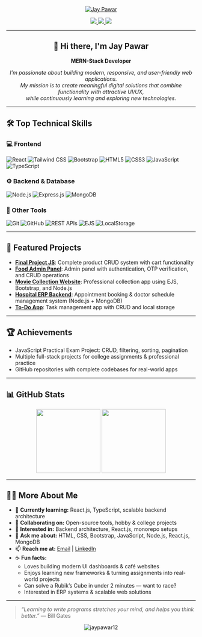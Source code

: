 <!-- Jay Pawar GitHub Profile README -->

<p align="center">
  <a href="https://github.com/jaypawar12">
    <img src="https://readme-typing-svg.demolab.com?font=Tagesschrift&size=35&duration=2000&pause=1000&color=FF0000&center=true&vCenter=true&width=400&lines=Jay+Pawar" alt="Jay Pawar" />
  </a>
</p>

<p align="center">
  <a href="https://www.linkedin.com/in/jay-pawar-6558762b2/">
    <img src="https://img.shields.io/badge/-LinkedIn-blue?logo=linkedin&logoColor=white&style=flat-square" />
  </a>
  <a href="mailto:pawarjay684@gmail.com">
    <img src="https://img.shields.io/badge/Gmail-D14836?style=flat-square&logo=gmail&logoColor=white" />
  </a>
  <img src="https://img.shields.io/badge/Portfolio-Coming%20Soon-lightgrey?style=flat-square" />
</p>

---

<h2 align="center">👋 Hi there, I'm Jay Pawar</h2>

<p align="center"> 
  <b> MERN-Stack Developer </b>
</p>

<p align="center">
  <em>
    I’m passionate about building modern, responsive, and user-friendly web applications.<br>
    My mission is to create meaningful digital solutions that combine functionality with attractive UI/UX,<br>
    while continuously learning and exploring new technologies.
  </em>
</p>

---

## 🛠️ Top Technical Skills

### 💻 Frontend
![React](https://img.shields.io/badge/-React-61DAFB?logo=react&logoColor=fff)
![Tailwind CSS](https://img.shields.io/badge/-Tailwind%20CSS-38B2AC?logo=tailwind-css&logoColor=fff)
![Bootstrap](https://img.shields.io/badge/-Bootstrap-7952B3?logo=bootstrap&logoColor=fff)
![HTML5](https://img.shields.io/badge/-HTML5-E34F26?logo=html5&logoColor=fff)
![CSS3](https://img.shields.io/badge/-CSS3-1572B6?logo=css3&logoColor=fff)
![JavaScript](https://img.shields.io/badge/-JavaScript-F7DF1E?logo=javascript&logoColor=fff)
![TypeScript](https://img.shields.io/badge/-TypeScript-3178C6?logo=typescript&logoColor=fff)

### ⚙️ Backend & Database
![Node.js](https://img.shields.io/badge/-Node.js-339933?logo=node.js&logoColor=fff)
![Express.js](https://img.shields.io/badge/-Express.js-000000?logo=express&logoColor=fff)
![MongoDB](https://img.shields.io/badge/-MongoDB-47A248?logo=mongodb&logoColor=fff)

### 🧰 Other Tools
![Git](https://img.shields.io/badge/-Git-F05032?logo=git&logoColor=fff)
![GitHub](https://img.shields.io/badge/-GitHub-181717?logo=github&logoColor=fff)
![REST APIs](https://img.shields.io/badge/-REST%20API-005571?logo=api&logoColor=fff)
![EJS](https://img.shields.io/badge/-EJS-8A4182?logo=javascript&logoColor=fff)
![LocalStorage](https://img.shields.io/badge/-LocalStorage-FFA500?logo=google-chrome&logoColor=fff)

---

## 🚀 Featured Projects

- **[Final Project JS](https://github.com/jaypawar12/Final-Project-Js)**: Complete product CRUD system with cart functionality  
- **[Food Admin Panel](https://github.com/jaypawar12/Food-Admin-Panel)**: Admin panel with authentication, OTP verification, and CRUD operations  
- **[Movie Collection Website](https://github.com/jaypawar12/<correct-repo-link>)**: Professional collection app using EJS, Bootstrap, and Node.js  
- **[Hospital ERP Backend](https://github.com/jaypawar12/Hospital-Appointment-Booking-API)**: Appointment booking & doctor schedule management system (Node.js + MongoDB)  
- **[To-Do App](https://github.com/jaypawar12/React-Js/tree/master/To-Do-List-App)**: Task management app with CRUD and local storage  

---

## 🏆 Achievements

- JavaScript Practical Exam Project: CRUD, filtering, sorting, pagination
- Multiple full-stack projects for college assignments & professional practice
- GitHub repositories with complete codebases for real-world apps

---

## 📊 GitHub Stats

<p align="center">
  <img src="https://github-readme-stats.vercel.app/api?username=jaypawar12&show_icons=true&theme=radical" height="170" />
  <img src="https://github-readme-stats.vercel.app/api/top-langs/?username=jaypawar12&layout=compact&theme=radical" height="170" />
</p>

---

## 👨‍💻 More About Me

- 🌱 **Currently learning:** React.js, TypeScript, scalable backend architecture
- 🤝 **Collaborating on:** Open-source tools, hobby & college projects  
- 🧠 **Interested in:** Backend architecture, React.js, monorepo setups  
- 💬 **Ask me about:** HTML, CSS, Bootstrap, JavaScript, Node.js, React.js, MongoDB  
- 📫 **Reach me at:** [Email](mailto:pawarjay684@gmail.com) | [LinkedIn](https://www.linkedin.com/in/jay-pawar-6558762b2/)  
- ☕ **Fun facts:**  
  - Loves building modern UI dashboards & café websites  
  - Enjoys learning new frameworks & turning assignments into real-world projects  
  - Can solve a Rubik’s Cube in under 2 minutes — want to race?
  - Interested in ERP systems & scalable web solutions

---

> *“Learning to write programs stretches your mind, and helps you think better.”* — Bill Gates

<p align="center">
  <img src="https://komarev.com/ghpvc/?username=jaypawar12&label=Profile%20views&color=0e75b6&style=flat" alt="jaypawar12" />
</p>
